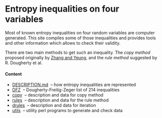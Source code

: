 Entropy inequalities on four variables
=============

Most of known entropy inequalities on four random variables are computer
generated. This site compiles some of those inequalities and provides tools
and other information which allows to check their validity.

There are two main methods to get such an inequality. The *copy method* 
proposed originally by [Zhang and Yeung](http://www.cs.cornell.edu/courses/cs783/2007fa/papers/ZYnonShannon.pdf), and the *rule method* suggested
by R. Dougherty et al.

#### Content

* [DESCRIPTION.md](DESCRIPTION.md) &nbsp;&ndash; how entropy inequalities are represented
* [DFZ](DFZ) &nbsp;&ndash; Dougherty-Freilig-Zeger list of 214 inequalities
* [copy](copy) &nbsp;&ndash; description and data for copy method
* [rules](rules) &nbsp;&ndash; description and data for the rule method
* [drules](drules) &nbsp;&ndash; description and data for iteration
* [utils](utils) &nbsp;&ndash; utility perl programs to generate and check data



